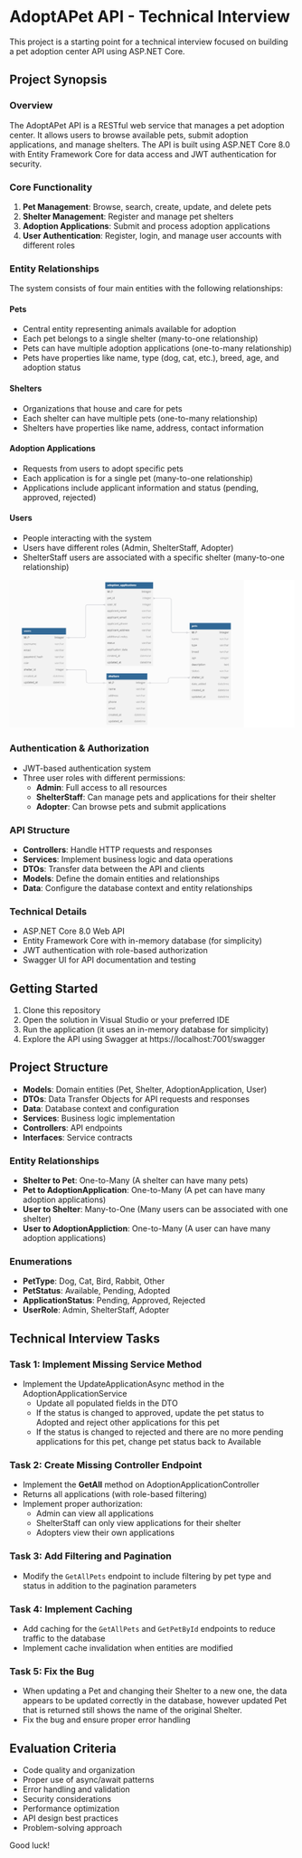 # AdoptAPet API - Technical Interview

This project is a starting point for a technical interview focused on building a pet adoption center API using ASP.NET Core.

## Project Synopsis

### Overview

The AdoptAPet API is a RESTful web service that manages a pet adoption center. It allows users to browse available pets, submit adoption applications, and manage shelters. The API is built using ASP.NET Core 8.0 with Entity Framework Core for data access and JWT authentication for security.

### Core Functionality

1. **Pet Management**: Browse, search, create, update, and delete pets
2. **Shelter Management**: Register and manage pet shelters
3. **Adoption Applications**: Submit and process adoption applications
4. **User Authentication**: Register, login, and manage user accounts with different roles

### Entity Relationships

The system consists of four main entities with the following relationships:

#### Pets
- Central entity representing animals available for adoption
- Each pet belongs to a single shelter (many-to-one relationship)
- Pets can have multiple adoption applications (one-to-many relationship)
- Pets have properties like name, type (dog, cat, etc.), breed, age, and adoption status

#### Shelters
- Organizations that house and care for pets
- Each shelter can have multiple pets (one-to-many relationship)
- Shelters have properties like name, address, contact information

#### Adoption Applications
- Requests from users to adopt specific pets
- Each application is for a single pet (many-to-one relationship)
- Applications include applicant information and status (pending, approved, rejected)

#### Users
- People interacting with the system
- Users have different roles (Admin, ShelterStaff, Adopter)
- ShelterStaff users are associated with a specific shelter (many-to-one relationship)

![DB Schema](<DB Schema.png>)

### Authentication & Authorization

- JWT-based authentication system
- Three user roles with different permissions:
  - **Admin**: Full access to all resources
  - **ShelterStaff**: Can manage pets and applications for their shelter
  - **Adopter**: Can browse pets and submit applications

### API Structure

- **Controllers**: Handle HTTP requests and responses
- **Services**: Implement business logic and data operations
- **DTOs**: Transfer data between the API and clients
- **Models**: Define the domain entities and relationships
- **Data**: Configure the database context and entity relationships

### Technical Details

- ASP.NET Core 8.0 Web API
- Entity Framework Core with in-memory database (for simplicity)
- JWT authentication with role-based authorization
- Swagger UI for API documentation and testing

## Getting Started

1. Clone this repository
2. Open the solution in Visual Studio or your preferred IDE
3. Run the application (it uses an in-memory database for simplicity)
4. Explore the API using Swagger at https://localhost:7001/swagger

## Project Structure

- **Models**: Domain entities (Pet, Shelter, AdoptionApplication, User)
- **DTOs**: Data Transfer Objects for API requests and responses
- **Data**: Database context and configuration
- **Services**: Business logic implementation
- **Controllers**: API endpoints
- **Interfaces**: Service contracts

### Entity Relationships

- **Shelter to Pet**: One-to-Many (A shelter can have many pets)
- **Pet to AdoptionApplication**: One-to-Many (A pet can have many adoption applications)
- **User to Shelter**: Many-to-One (Many users can be associated with one shelter)
- **User to AdoptionAppliction**: One-to-Many (A user can have many adoption applications)

### Enumerations

- **PetType**: Dog, Cat, Bird, Rabbit, Other
- **PetStatus**: Available, Pending, Adopted
- **ApplicationStatus**: Pending, Approved, Rejected
- **UserRole**: Admin, ShelterStaff, Adopter

## Technical Interview Tasks

### Task 1: Implement Missing Service Method
- Implement the UpdateApplicationAsync method in the AdoptionApplicationService
  - Update all populated fields in the DTO
  - If the status is changed to approved, update the pet status to Adopted and reject other applications for this pet
  - If the status is changed to rejected and there are no more pending applications for this pet, change pet status back to Available

### Task 2: Create Missing Controller Endpoint
- Implement the **GetAll** method on AdoptionApplicationController 
- Returns all applications (with role-based filtering)
- Implement proper authorization:
  - Admin can view all applications
  - ShelterStaff can only view applications for their shelter
  - Adopters view their own applications

### Task 3: Add Filtering and Pagination
- Modify the `GetAllPets` endpoint to include filtering by pet type and status in addition to the pagination parameters

### Task 4: Implement Caching
- Add caching for the `GetAllPets` and `GetPetById` endpoints to reduce traffic to the database
- Implement cache invalidation when entities are modified

### Task 5: Fix the Bug
- When updating a Pet and changing their Shelter to a new one, the data appears to be updated correctly in the database, however updated Pet that is returned still shows the name of the original Shelter.
- Fix the bug and ensure proper error handling


## Evaluation Criteria

- Code quality and organization
- Proper use of async/await patterns
- Error handling and validation
- Security considerations
- Performance optimization
- API design best practices
- Problem-solving approach

Good luck!